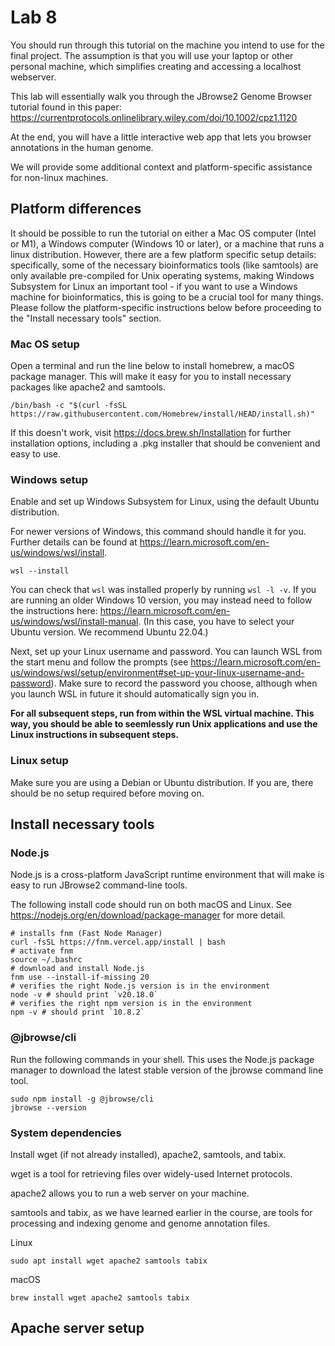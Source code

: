 # Lab 8
You should run through this tutorial on the machine you intend to use for the final project. The assumption is that you will use your laptop or other personal machine, which simplifies creating and accessing a localhost webserver.

This lab will essentially walk you through the JBrowse2 Genome Browser tutorial found in this paper: https://currentprotocols.onlinelibrary.wiley.com/doi/10.1002/cpz1.1120

At the end, you will have a little interactive web app that lets you browser annotations in the human genome.

We will provide some additional context and platform-specific assistance for non-linux machines.

## Platform differences
It should be possible to run the tutorial on either a Mac OS computer (Intel or M1), a Windows computer (Windows 10 or later), or a machine that runs a linux distribution. However, there are a few platform specific setup details: specifically, some of the necessary bioinformatics tools (like samtools) are only available pre-compiled for Unix operating systems, making Windows Subsystem for Linux an important tool - if you want to use a Windows machine for bioinformatics, this is going to be a crucial tool for many things. Please follow the platform-specific instructions below before proceeding to the "Install necessary tools" section.

### Mac OS setup
Open a terminal and run the line below to install homebrew, a macOS package manager. This will make it easy for you to install necessary packages like apache2 and samtools.

```
/bin/bash -c "$(curl -fsSL https://raw.githubusercontent.com/Homebrew/install/HEAD/install.sh)"
```
If this doesn't work, visit https://docs.brew.sh/Installation for further installation options, including a .pkg installer that should be convenient and easy to use.

### Windows setup
Enable and set up Windows Subsystem for Linux, using the default Ubuntu distribution. 

For newer versions of Windows, this command should handle it for you. Further details can be found at https://learn.microsoft.com/en-us/windows/wsl/install. 

```
wsl --install
```

You can check that `wsl` was installed properly by running `wsl -l -v`. If you are running an older Windows 10 version, you may instead need to follow the instructions here: https://learn.microsoft.com/en-us/windows/wsl/install-manual. (In this case, you have to select your Ubuntu version. We recommend Ubuntu 22.04.)

Next, set up your Linux username and password. You can launch WSL from the start menu and follow the prompts (see https://learn.microsoft.com/en-us/windows/wsl/setup/environment#set-up-your-linux-username-and-password). Make sure to record the password you choose, although when you launch WSL in future it should automatically sign you in.

**For all subsequent steps, run from within the WSL virtual machine. This way, you should be able to seemlessly run Unix applications and use the Linux instructions in subsequent steps.**

### Linux setup
Make sure you are using a Debian or Ubuntu distribution. If you are, there should be no setup required before moving on. 

## Install necessary tools
### Node.js
Node.js is a cross-platform JavaScript runtime environment that will make is easy to run JBrowse2 command-line tools.

The following install code should run on both macOS and Linux. See https://nodejs.org/en/download/package-manager for more detail.

```
# installs fnm (Fast Node Manager)
curl -fsSL https://fnm.vercel.app/install | bash
# activate fnm
source ~/.bashrc
# download and install Node.js
fnm use --install-if-missing 20
# verifies the right Node.js version is in the environment
node -v # should print `v20.18.0`
# verifies the right npm version is in the environment
npm -v # should print `10.8.2`
```

### @jbrowse/cli
Run the following commands in your shell. This uses the Node.js package manager to download the latest stable version of the jbrowse command line tool.

```
sudo npm install -g @jbrowse/cli
jbrowse --version
```

### System dependencies
Install wget (if not already installed), apache2, samtools, and tabix. 

wget is a tool for retrieving files over widely-used Internet protocols. 

apache2 allows you to run a web server on your machine.

samtools and tabix, as we have learned earlier in the course, are tools for processing and indexing genome and genome annotation files.

Linux

```
sudo apt install wget apache2 samtools tabix
```

macOS

```
brew install wget apache2 samtools tabix
```

## Apache server setup
